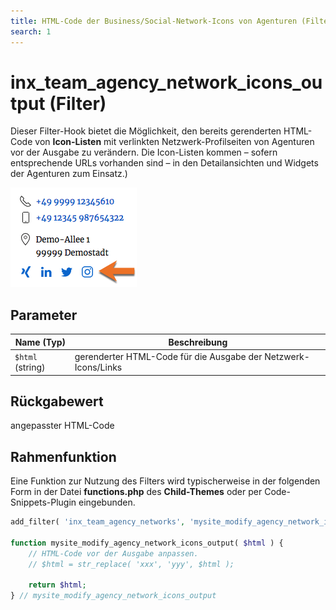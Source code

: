 ```yaml
---
title: HTML-Code der Business/Social-Network-Icons von Agenturen (Filter)
search: 1
---
```


# inx_team_agency_network_icons_output (Filter)

Dieser Filter-Hook bietet die Möglichkeit, den bereits gerenderten HTML-Code von **Icon-Listen** mit verlinkten Netzwerk-Profilseiten von Agenturen vor der Ausgabe zu verändern. Die Icon-Listen kommen – sofern entsprechende URLs vorhanden sind – in den Detailansichten und Widgets der Agenturen zum Einsatz.)

![Netwerk-Icons in Kontakt-Widgets](../assets/scst-network-icons-1.gif)

## Parameter

| Name (Typ) | Beschreibung |
| ---------- | ------------ |
| `$html` (string) | gerenderter HTML-Code für die Ausgabe der Netzwerk-Icons/Links |

## Rückgabewert

angepasster HTML-Code

## Rahmenfunktion

Eine Funktion zur Nutzung des Filters wird typischerweise in der folgenden Form in der Datei **functions.php** des **Child-Themes** oder per Code-Snippets-Plugin eingebunden.

```php
add_filter( 'inx_team_agency_networks', 'mysite_modify_agency_network_icons_output' );

function mysite_modify_agency_network_icons_output( $html ) {
	// HTML-Code vor der Ausgabe anpassen.
	// $html = str_replace( 'xxx', 'yyy', $html );

	return $html;
} // mysite_modify_agency_network_icons_output
```